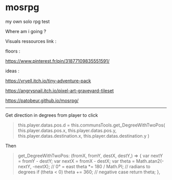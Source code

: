 # mosrpg
my own solo rpg test

Where am i going ?

Visuals ressources link :

floors :

https://www.pinterest.fr/pin/31877109835551591/

ideas :

https://vryell.itch.io/tiny-adventure-pack

https://angrysnail.itch.io/pixel-art-graveyard-tileset


https://patobeur.github.io/mosrpg/


- - - - - - - - - - - - - - - - - - - - - - - - - - - - - - - - - - - 
Get direction in degrees from player to click

> this.player.datas.pos.d = this.communsTools.get_DegreeWithTwoPos(
> 	this.player.datas.pos.x,
> 	this.player.datas.pos.y,
> 	this.player.datas.destination.x,
> 	this.player.datas.destination.y
> )

Then 
> get_DegreeWithTwoPos: (fromX, fromY, destX, destY,) => {
> 	var nextY = fromY - destY;
> 	var nextX = fromX - destX;
> 	var theta = Math.atan2(-nextY, -nextX); // 0° = east
> 	theta *= 180 / Math.PI; // radians to degrees
> 	if (theta < 0) theta += 360; // negative case
> 	return theta;
> },
